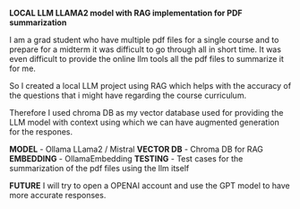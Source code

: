 **LOCAL LLM LLAMA2 model with RAG implementation for PDF summarization**

I am a grad student who have multiple pdf files for a single course and to prepare for a midterm it was difficult to go through all in short time. 
It was even difficult to provide the online llm tools all the pdf files to summarize it for me.

So I created a local LLM project using RAG which helps with the accuracy of the questions that i might have regarding the course curriculum.

Therefore I used chroma DB as my vector database used for providing the LLM model with context using which we can have augmented generation for the respones.

**MODEL** - Ollama LLama2 / Mistral
**VECTOR DB** - Chroma DB for RAG
**EMBEDDING** - OllamaEmbedding
**TESTING** - Test cases for the summarization of the pdf files using the llm itself

**FUTURE**
I will try to open a OPENAI account and use the GPT model to have more accurate responses.
